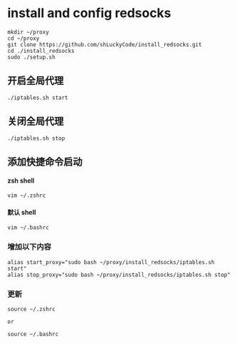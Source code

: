 # install and config redsocks
```
mkdir ~/proxy
cd ~/proxy
git clone https://github.com/shLuckyCode/install_redsocks.git
cd ./install_redsocks
sudo ./setup.sh
```

## 开启全局代理
```
./iptables.sh start
```

## 关闭全局代理
```
./iptables.sh stop
```

## 添加快捷命令启动
#### zsh shell
```
vim ~/.zshrc
```
#### 默认 shell
```
vim ~/.bashrc
```
### 增加以下内容
```
alias start_proxy="sudo bash ~/proxy/install_redsocks/iptables.sh start"
alias stop_proxy="sudo bash ~/proxy/install_redsocks/iptables.sh stop"
```

### 更新
```
source ~/.zshrc 

or 

source ~/.bashrc
```


